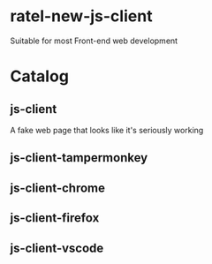 # ratel-new-js-client
Suitable for most Front-end web  development

# Catalog

## js-client
A fake web page that looks like it's seriously working

## js-client-tampermonkey

## js-client-chrome

## js-client-firefox

## js-client-vscode

